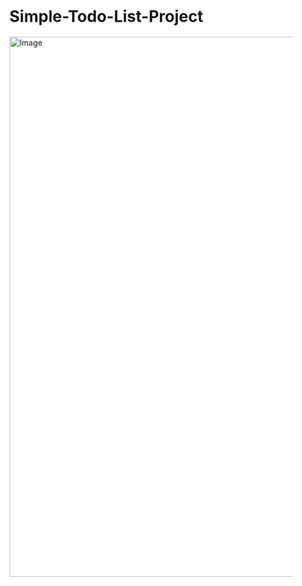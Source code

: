 # Simple-Todo-List-Project
<img width="960" alt="Image" src="https://github.com/user-attachments/assets/882ff190-274e-4cf9-810b-5d55a5fc70be" />
